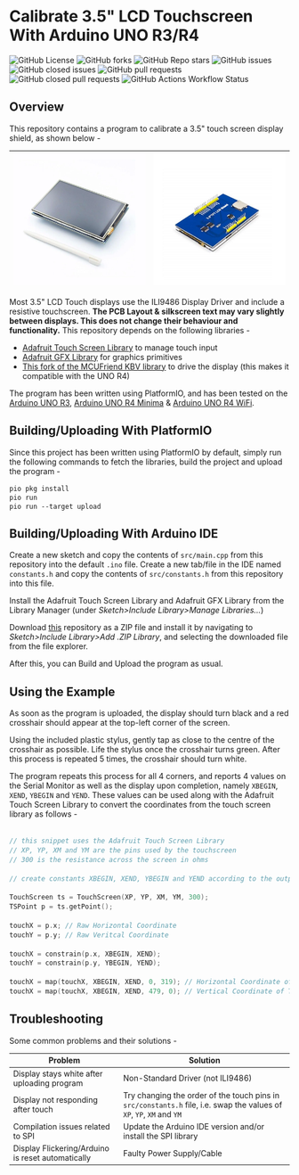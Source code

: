 # Calibrate 3.5" LCD Touchscreen With Arduino UNO R3/R4

![GitHub License](https://img.shields.io/github/license/Aditya-A-garwal/Arduino-TFT-3-5-Touch-Calibration)
![GitHub forks](https://img.shields.io/github/forks/Aditya-A-garwal/Arduino-TFT-3-5-Touch-Calibration?style=flat-square&color=blue)
![GitHub Repo stars](https://img.shields.io/github/stars/Aditya-A-garwal/Arduino-TFT-3-5-Touch-Calibration?style=flat-square&color=blue)
![GitHub issues](https://img.shields.io/github/issues-raw/Aditya-A-garwal/Arduino-TFT-3-5-Touch-Calibration?style=flat-square&color=indianred)
![GitHub closed issues](https://img.shields.io/github/issues-closed-raw/Aditya-A-garwal/Arduino-TFT-3-5-Touch-Calibration?style=flat-square)
![GitHub pull requests](https://img.shields.io/github/issues-pr/Aditya-A-garwal/Arduino-TFT-3-5-Touch-Calibration?style=flat-square&color=indianred)
![GitHub closed pull requests](https://img.shields.io/github/issues-pr-closed/Aditya-A-garwal/Arduino-TFT-3-5-Touch-Calibration?style=flat-square)
![GitHub Actions Workflow Status](https://img.shields.io/github/actions/workflow/status/Aditya-A-garwal/Arduino-TFT-3-5-Touch-Calibration/build.yml?style=flat-square)

## Overview

This repository contains a program to calibrate a 3.5" touch screen display shield, as shown below -

|![Image of LCD Touch Shield from Top](images/LCD_top.png)|![Image of LCD Touch Shield from Bottom](images/LCD_bottom.png)|
|-|-|

Most 3.5" LCD Touch displays use the ILI9486 Display Driver and include a resistive touchscreen. **The PCB Layout & silkscreen text may vary slightly between displays. This does not change their behaviour and functionality.** This repository depends on the following libraries -

- [Adafruit Touch Screen Library](https://github.com/adafruit/Adafruit_TouchScreen) to manage touch input
- [Adafruit GFX Library](https://github.com/adafruit/Adafruit-GFX-Library/tree/master) for graphics primitives
- [This fork of the MCUFriend KBV library](https://github.com/slviajero/MCUFRIEND_kbv) to drive the display (this makes it compatible with the UNO R4)

The program has been written using PlatformIO, and has been tested on the [Arduino UNO R3](https://docs.arduino.cc/hardware/uno-rev3/), [Arduino UNO R4 Minima](https://docs.arduino.cc/hardware/uno-r4-minima/) & [Arduino UNO R4 WiFi](https://docs.arduino.cc/hardware/uno-r4-wifi/).

## Building/Uploading With PlatformIO

Since this project has been written using PlatformIO by default, simply run the following commands to fetch the libraries, build the project and upload the program -

```shell
pio pkg install
pio run
pio run --target upload
```

## Building/Uploading With Arduino IDE

Create a new sketch and copy the contents of ```src/main.cpp``` from this repository into the default ```.ino``` file. Create a new tab/file in the IDE named ```constants.h``` and copy the contents of ```src/constants.h``` from this repository into this file.

Install the Adafruit Touch Screen Library and Adafruit GFX Library from the Library Manager (under *Sketch>Include Library>Manage Libraries...*)

Download [this](https://github.com/slviajero/MCUFRIEND_kbv) repository as a ZIP file and install it by navigating to *Sketch>Include Library>Add .ZIP Library*, and selecting the downloaded file from the file explorer.

After this, you can Build and Upload the program as usual.


## Using the Example

As soon as the program is uploaded, the display should turn black and a red crosshair should appear at the top-left corner of the screen.

Using the included plastic stylus, gently tap as close to the centre of the crosshair as possible. Life the stylus once the crosshair turns green. After this process is repeated 5 times, the crosshair should turn white.

The program repeats this process for all 4 corners, and reports 4 values on the Serial Monitor as well as the display upon completion, namely ```XBEGIN```, ```XEND```, ```YBEGIN``` and ```YEND```. These values can be used along with the Adafruit Touch Screen Library to convert the coordinates from the touch screen library as follows -

```cpp

// this snippet uses the Adafruit Touch Screen Library
// XP, YP, XM and YM are the pins used by the touchscreen
// 300 is the resistance across the screen in ohms

// create constants XBEGIN, XEND, YBEGIN and YEND according to the output from the calibration example

TouchScreen ts = TouchScreen(XP, YP, XM, YM, 300);
TSPoint p = ts.getPoint();

touchX = p.x; // Raw Horizontal Coordinate
touchY = p.y; // Raw Veritcal Coordinate

touchX = constrain(p.x, XBEGIN, XEND);
touchY = constrain(p.y, YBEGIN, YEND);

touchX = map(touchX, XBEGIN, XEND, 0, 319); // Horizontal Coordinate of Touch
touchX = map(touchX, XBEGIN, XEND, 479, 0); // Vertical Coordinate of Touch
```

## Troubleshooting

Some common problems and their solutions -

|Problem|Solution|
|-|-|
|Display stays white after uploading program|Non-Standard Driver (not ILI9486)|
|Display not responding after touch|Try changing the order of the touch pins in ```src/constants.h``` file, i.e. swap the values of ```XP```, ```YP```, ```XM``` and ```YM```|
|Compilation issues related to SPI|Update the Arduino IDE version and/or install the SPI library|
|Display Flickering/Arduino is reset automatically|Faulty Power Supply/Cable|
